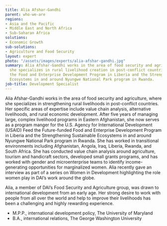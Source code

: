 ```yaml
---
title: Alia Afshar-Gandhi
parent: who-we-are
regions:
- Asia and the Pacific
- Middle East and North Africa
- Sub-Saharan Africa
solutions:
- Economic Growth
sub-solutions:
- Agriculture and Food Security
layout: expert
photo: "/assets/images/experts/alia-afshar-gandhi.jpg"
summary: Alia Afshar-Gandhi works in the area of food security and agriculture, where
  she specializes in rural livelihood creation in post-conflict countries. She manages
  the Food and Enterprise Development Program in Liberia and the Strengthening Sustainable
  Ecosystems in and around Nyungwe National Park program in Rwanda.
job-title: Development Specialist
---
```


Alia Afshar-Gandhi works in the area of food security and agriculture, where she specializes in strengthening rural livelihoods in post-conflict countries. Her specific areas of expertise include value chain analysis, alternative livelihoods, and rural economic development. After five years of managing large, complex livelihood programs in Eastern Afghanistan, she now serves as a program manger for the U.S. Agency for International Development (USAID) Feed the Future-funded Food and Enterprise Development Program in Liberia and the Strengthening Sustainable Ecosystems in and around Nyungwe National Park program in Rwanda. She has worked in transitional environments including Afghanistan, Angola, Iraq, Liberia, Rwanda, and South Africa. She has conducted value chain analysis around agriculture, tourism and handicraft sectors, developed small grants programs, and has worked with gender and microenterprise teams to identify income-generating opportunities for marginalized women. Alia recently gave an interview as part of a series on Women in Development highlighting the role women play in DAI’s work around the globe.

Alia, a member of DAI’s Food Security and Agriculture group, was drawn to international development from an early age. Her strong desire to work with people from all over the world and help to improve their livelihoods has been a challenging and highly rewarding experience.

* M.P.P., international development policy, The University of Maryland
* B.A., international relations, The George Washington University
